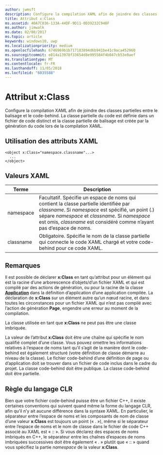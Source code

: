 ```yaml
---
author: jwmsft
description: Configure la compilation XAML afin de joindre des classes partielles entre le balisage et le code-behind. La classe partielle du code est définie dans un fichier de code distinct et la classe partielle de balisage est créée par la génération du code lors de la compilation XAML.
title: Attribut x:Class
ms.assetid: 40A7C036-133A-44DF-9D11-0D39232C948F
ms.author: jimwalk
ms.date: 02/08/2017
ms.topic: article
keywords: windows10, uwp
ms.localizationpriority: medium
ms.openlocfilehash: 6746969b1b717183894d6b941be41c9aca452960
ms.sourcegitcommit: e814a13978f33654d8e995584f4b047cb53e0aef
ms.translationtype: MT
ms.contentlocale: fr-FR
ms.lasthandoff: 11/05/2018
ms.locfileid: "6035588"
---
```

# <a name="xclass-attribute"></a>Attribut x:Class


Configure la compilation XAML afin de joindre des classes partielles entre le balisage et le code-behind. La classe partielle du code est définie dans un fichier de code distinct et la classe partielle de balisage est créée par la génération du code lors de la compilation XAML.

## <a name="xaml-attribute-usage"></a>Utilisation des attributs XAML


``` syntax
<object x:Class="namespace.classname"...>
  ...
</object>
```

## <a name="xaml-values"></a>Valeurs XAML

| Terme | Description |
|------|-------------|
| namespace | Facultatif. Spécifie un espace de noms qui contient la classe partielle identifiée par _classname_. Si _namespace_ est spécifié, un point (.) sépare _namespace_ et _classname_. Si _namespace_ est omis, _classname_ est considéré comme n’ayant pas d’espace de noms. |
| classname | Obligatoire. Spécifie le nom de la classe partielle qui connecte le code XAML chargé et votre code-behind pour ce code XAML. | 

## <a name="remarks"></a>Remarques

Il est possible de déclarer **x:Class** en tant qu’attribut pour un élément qui est la racine d’une arborescence d’objets/d’un fichier XAML et qui est compilé par des actions de génération, ou pour la racine de la classe [**Application**](https://msdn.microsoft.com/library/windows/apps/br242324) dans la définition d’application d’une application compilée. La déclaration de **x:Class** sur un élément autre qu’un nœud racine, et dans toutes les circonstances pour un fichier XAML qui n’est pas compilé avec l’action de génération **Page**, engendre une erreur au moment de la compilation.

La classe utilisée en tant que **x:Class** ne peut pas être une classe imbriquée.

La valeur de l’attribut **x:Class** doit être une chaîne qui spécifie le nom qualifié complet d’une classe. Vous pouvez omettre les informations relatives à l’espace de noms tant qu’il s’agit de la manière dont le code-behind est également structuré (votre définition de classe démarre au niveau de la classe). Le fichier code-behind d’une définition de page ou d’application doit se trouver dans un fichier de code inclus dans le cadre du projet. La classe code-behind doit être publique. La classe code-behind doit être partielle.

## <a name="clr-language-rules"></a>Règle du langage CLR

Bien que votre fichier code-behind puisse être un fichier C++, il existe certaines conventions qui suivent quand même la forme du langage CLR, afin qu’il n’y ait aucune différence dans la syntaxe XAML. En particulier, le séparateur entre l’espace de noms et les composants de nom de classe d’une valeur **x:Class** est toujours un point (« . »), même si le séparateur entre l’espace de noms et le nom de classe dans le fichier de code C++ associé au XAML est « :: ». Si vous déclarez des espaces de noms imbriqués en C++, le séparateur entre les chaînes d’espaces de noms imbriquées successives doit être également « . » plutôt que « :: » quand vous spécifiez la partie *namespace* de la valeur **x:Class**.

